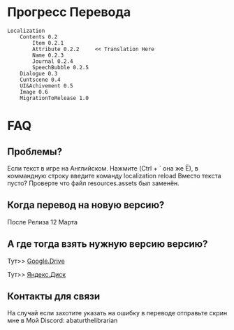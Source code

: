 # Прогресс Перевода
```
Localization
	Contents 0.2
		Item 0.2.1 
		Attribute 0.2.2		<< Translation Here
		Name 0.2.3
		Journal 0.2.4
		SpeechBubble 0.2.5
	Dialogue 0.3
	Cuntscene 0.4
	UI&Achivement 0.5
	Image 0.6
	MigrationToRelease 1.0
```

# FAQ
## Проблемы?
Если текст в игре на Английском. Нажмите (Ctrl + ` она же Ё), в коммандную строку введите команду localization reload
Вместо текста пусто? Проверте что файл resources.assets был заменён.
## Когда перевод на новую версию?
После Релиза 12 Марта
## А где тогда взять нужную версию версию?
Тут>>	[Google.Drive](https://drive.google.com/file/d/1JwfXQo4XE--dago5ylfpS4Puco4C_1Za/view?usp=drive_link)

Тут>>	[Яндекс.Диск](https://disk.yandex.ru/d/1NU-3W4TJT3X-Q)
## Контакты для связи
На случай если захотите указать на ошибку в переводе отправьте скрин мне в 
Мой Discord: abaturthelibrarian

